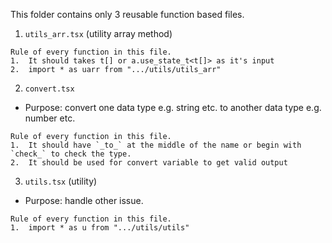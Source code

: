 This folder contains only 3 reusable function based files.
1.  `utils_arr.tsx` (utility array method)

```
Rule of every function in this file.
1.  It should takes t[] or a.use_state_t<t[]> as it's input
2.  import * as uarr from ".../utils/utils_arr"
```

2.  `convert.tsx` 
-   Purpose: convert one data type e.g. string etc. to another data type e.g. number etc.

```
Rule of every function in this file.
1.  It should have `_to_` at the middle of the name or begin with `check_` to check the type.
2.  It should be used for convert variable to get valid output
```

3.  `utils.tsx` (utility)
-   Purpose: handle other issue.

```
Rule of every function in this file.
1.  import * as u from ".../utils/utils"
```